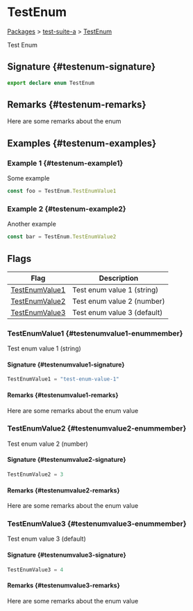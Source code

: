 # TestEnum

[Packages](/) > [test-suite-a](/test-suite-a/) > [TestEnum](/test-suite-a/testenum-enum)

Test Enum

## Signature {#testenum-signature}

```typescript
export declare enum TestEnum
```

## Remarks {#testenum-remarks}

Here are some remarks about the enum

## Examples {#testenum-examples}

### Example 1 {#testenum-example1}

Some example

```typescript
const foo = TestEnum.TestEnumValue1
```

### Example 2 {#testenum-example2}

Another example

```ts
const bar = TestEnum.TestEnumValue2
```

## Flags

| Flag | Description |
| --- | --- |
| [TestEnumValue1](/test-suite-a/testenum-enum#testenumvalue1-enummember) | Test enum value 1 (string) |
| [TestEnumValue2](/test-suite-a/testenum-enum#testenumvalue2-enummember) | Test enum value 2 (number) |
| [TestEnumValue3](/test-suite-a/testenum-enum#testenumvalue3-enummember) | Test enum value 3 (default) |

### TestEnumValue1 {#testenumvalue1-enummember}

Test enum value 1 (string)

#### Signature {#testenumvalue1-signature}

```typescript
TestEnumValue1 = "test-enum-value-1"
```

#### Remarks {#testenumvalue1-remarks}

Here are some remarks about the enum value

### TestEnumValue2 {#testenumvalue2-enummember}

Test enum value 2 (number)

#### Signature {#testenumvalue2-signature}

```typescript
TestEnumValue2 = 3
```

#### Remarks {#testenumvalue2-remarks}

Here are some remarks about the enum value

### TestEnumValue3 {#testenumvalue3-enummember}

Test enum value 3 (default)

#### Signature {#testenumvalue3-signature}

```typescript
TestEnumValue3 = 4
```

#### Remarks {#testenumvalue3-remarks}

Here are some remarks about the enum value
